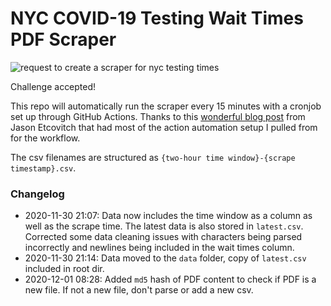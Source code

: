# NYC COVID-19 Testing Wait Times PDF Scraper

![request to create a scraper for nyc testing times](https://i.ibb.co/HDg0YSQ/image.png)

Challenge accepted!

This repo will automatically run the scraper every 15 minutes with a cronjob set up through GitHub Actions. Thanks to this [wonderful blog post](https://jasonet.co/posts/scheduled-actions/) from Jason Etcovitch that had most of the action automation setup I pulled from for the workflow.

The csv filenames are structured as `{two-hour time window}-{scrape timestamp}.csv`.

### Changelog

- 2020-11-30 21:07: Data now includes the time window as a column as well as the scrape time. The latest data is also stored in `latest.csv`. Corrected some data cleaning issues with characters being parsed incorrectly and newlines being included in the wait times column.
- 2020-11-30 21:14: Data moved to the `data` folder, copy of `latest.csv` included in root dir.
- 2020-12-01 08:28: Added `md5` hash of PDF content to check if PDF is a new file. If not a new file, don't parse or add a new csv.